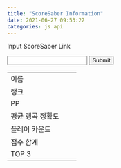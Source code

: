 ```yaml
---
title: "ScoreSaber Information"
date: 2021-06-27 09:53:22
categories: js api
---
```


<script>
function findUID(sslink) {
    tlink = sslink
    // &sort=%d
    tlink = tlink.replace(/&sort=[0-9]*/gi,'');
    // &page=%d
    tlink = tlink.replace(/&page=[0-9]*/gi,'');
    // ?sort=%d
    tlink = tlink.replace(/\?sort=[0-9]*/gi,'');
    // ?page=%d
    tlink = tlink.replace(/\?page=[0-9]*/gi,'');
    // https://score~~/u/
    tlink = tlink.replace(/https:\/\/scoresaber.com\/u\//gi,'');
    return tlink;
}

function numComma(num) {
    var regex = /\B(?=(\d{3})+(?!\d))/g;
    return num.toString().replace(regex, ',');
}

function makeRankText(gRank, cRank, country) {
    return '<a href="https://scoresaber.com/global">#' + numComma(gRank) + '</a> (<img src="https://www.countryflags.io/' + country + '/flat/24.png"> <a href="https://scoresaber.com/global?country=' + country + '">#' + numComma(cRank) + '</a>)'
}

function difficultyColor(num) {
    if(num == 9)
        return '<span style="color:#8f48db;">Expert+</span>';
    else if(num == 7) 
        return '<span style="color:#bf2a42;">Expert</span>';
    else if(num == 5)
        return '<span style="color:tomato;">Hard</span>';
    else if(num == 3)
        return '<span style="color:#59b0f4;">Normal</span>';
    else if(num == 1)
        return '<span style="color:MediumSeaGreen;">Easy</span>';
    else 
        return '<span style="color:red;">DifficultyDisplayError</span>';
}

function makeRankSongText(data) {
    return '<b>#' + String(data.rank) + ' <a href="https://scoresaber.com/leaderboard/' + String(data.leaderboardId) + '">' + data.songAuthorName + ' - ' + data.songName + ' ' + data.songSubName + ' ' + difficultyColor(data.difficulty) + ' by ' + data.levelAuthorName
}

function makePPText(data) {
    return '<p>' + String((data.pp).toFixed(2)) + 'pp <span style="color:grey"><i>(' + String((data.pp * data.weight).toFixed(2)) + 'pp)</i></span></p><p><span style="color:grey">accuracy: ' + String((data.score * 100 / data.maxScore).toFixed(2)) + '%</span></p>'
}

function ssGet() {
    var sslink = document.forms["ssRead"]["inputSS"].value;
    var uid = findUID(sslink);
    var url = 'https://new.scoresaber.com/api/player/' + uid + '/full'
    $.getJSON(url, function(data) {
        document.getElementById("nameValue").innerHTML = '<a href="https://steamcommunity.com/profiles/' + uid + '">' + data.playerInfo.playerName + '</a>'
        document.getElementById("rankValue").innerHTML = makeRankText(data.playerInfo.rank, data.playerInfo.countryRank, data.playerInfo.country)
        document.getElementById("ppValue").innerText = numComma(data.playerInfo.pp)
        document.getElementById("araValue").innerText = String((data.scoreStats.averageRankedAccuracy).toFixed(2)) + '%'
        document.getElementById("pcValue").innerText = numComma(data.scoreStats.rankedPlayCount) + ' / ' + numComma(data.scoreStats.totalPlayCount)
        document.getElementById("scoreValue").innerText = numComma(data.scoreStats.totalRankedScore) + ' / ' + numComma(data.scoreStats.totalScore)
        document.getElementById("profileValue").innerHTML = '<img src="https://new.scoresaber.com' + data.playerInfo.avatar + '" style="border-radius :30%;">'
    })

    var url2 = 'https://new.scoresaber.com/api/player/' + uid + '/scores/TOP/0'
    $.getJSON(url2, function(data) {
        document.getElementById("top1Value").innerHTML = makeRankSongText(data.scores[0])
        document.getElementById("top2Value").innerHTML = makeRankSongText(data.scores[1])
        document.getElementById("top3Value").innerHTML = makeRankSongText(data.scores[2])
        document.getElementById("top1pp").innerHTML = makePPText(data.scores[0])
        document.getElementById("top2pp").innerHTML = makePPText(data.scores[1])
        document.getElementById("top3pp").innerHTML = makePPText(data.scores[2])
    })
}
</script>

Input ScoreSaber Link

<form name="ssRead">
<input type="text" name="inputSS">
<input type="button" value="Submit" onclick="ssGet()">
</form>

<form name="ssWrite">
<table>
<tr><td>이름</td><td id="nameValue"></td><td id="profileValue" rowspan="3"></td></tr>
<tr><td>랭크</td><td id="rankValue"></td></tr>
<tr><td>PP</td><td id="ppValue"></td></tr>
<tr><td>평균 랭곡 정확도</td><td id="araValue" colspan="2"></td></tr>
<tr><td>플레이 카운트</td><td id="pcValue" colspan="2"></td></tr>
<tr><td>점수 합계</td><td id="scoreValue" colspan="2"></td></tr>
<tr><td rowspan="3">TOP 3</td><td id="top1Value"></td><td id="top1pp"></td></tr>
<tr><td id="top2Value"></td><td id="top2pp"></td></tr>
<tr><td id="top3Value"></td><td id="top3pp"></td></tr>
</table>
</form>

<!-- Advertisement -->

<script async src="https://pagead2.googlesyndication.com/pagead/js/adsbygoogle.js"></script>
<!-- github -->
<ins class="adsbygoogle"
     style="display:block"
     data-ad-client="ca-pub-2393564017114032"
     data-ad-slot="7921062366"
     data-ad-format="auto"
     data-full-width-responsive="true"></ins>
<script>
     (adsbygoogle = window.adsbygoogle || []).push({});
</script>

<ins class="kakao_ad_area" style="display:none;" 
 data-ad-unit    = "DAN-qxi7q147vuif" 
 data-ad-width   = "320" 
 data-ad-height  = "100"></ins> 
<script type="text/javascript" src="//t1.daumcdn.net/kas/static/ba.min.js" async> </script>
